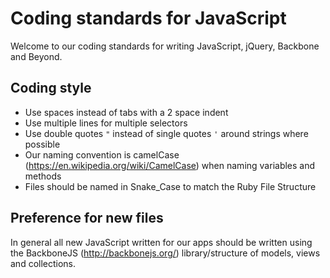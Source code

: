 # Coding standards for JavaScript

Welcome to our coding standards for writing JavaScript, jQuery, Backbone and Beyond.

## Coding style

* Use spaces instead of tabs with a 2 space indent
* Use multiple lines for multiple selectors
* Use double quotes `"` instead of single quotes `'` around strings where possible
* Our naming convention is camelCase (https://en.wikipedia.org/wiki/CamelCase) when naming variables and methods
* Files should be named in Snake_Case to match the Ruby File Structure

## Preference for new files

In general all new JavaScript written for our apps should be written using the BackboneJS (http://backbonejs.org/) library/structure of models, views and collections.